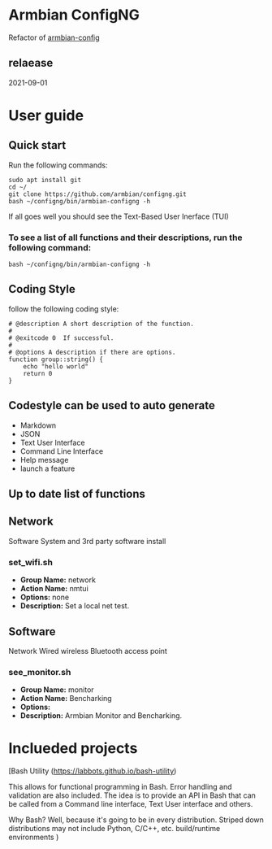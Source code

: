 # Armbian ConfigNG 
Refactor of [armbian-config](https://github.com/armbian/config)       
## relaease 
2021-09-01
# User guide
## Quick start
Run the following commands:

    sudo apt install git
    cd ~/
    git clone https://github.com/armbian/configng.git
    bash ~/configng/bin/armbian-configng -h

If all goes well you should see the Text-Based User Inerface (TUI)

### To see a list of all functions and their descriptions, run the following command:
~~~
bash ~/configng/bin/armbian-configng -h
~~~
## Coding Style
follow the following coding style:
~~~
# @description A short description of the function.
#
# @exitcode 0  If successful.
#
# @options A description if there are options.
function group::string() {
    echo "hello world"
    return 0
}
~~~
## Codestyle can be used to auto generate
 - Markdown
 - JSON
 - Text User Interface
 - Command Line Interface
 - Help message
 - launch a feature

## Up to date list of functions 
## Network
Software  System and 3rd party software install

### set_wifi.sh

 - **Group Name:** network
 - **Action Name:** nmtui
 - **Options:** none
 - **Description:** Set a local net test.

## Software
Network Wired wireless Bluetooth access point

### see_monitor.sh

 - **Group Name:** monitor
 - **Action Name:** Bencharking
 - **Options:** 
 - **Description:** Armbian Monitor and Bencharking.


# Inclueded projects
[Bash Utility (https://labbots.github.io/bash-utility) 

 This allows for functional programming in Bash. Error handling and validation are also included.
The idea is to provide an API in Bash that can be called from a Command line interface, Text User interface and others.

 Why Bash? Well, because it's going to be in every distribution. Striped down distributions
may not include Python, C/C++, etc. build/runtime environments )

